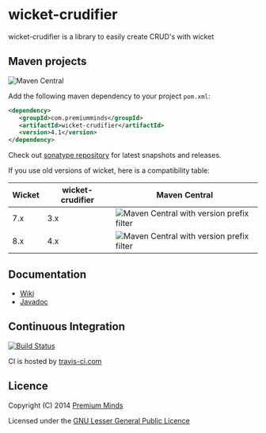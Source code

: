wicket-crudifier
================

wicket-crudifier is a library to easily create CRUD's with wicket

## Maven projects
![Maven Central](https://img.shields.io/maven-central/v/com.premiumminds/wicket-crudifier)

Add the following maven dependency to your project `pom.xml`:

```xml
<dependency>
   <groupId>com.premiumminds</groupId>
   <artifactId>wicket-crudifier</artifactId>
   <version>4.1</version>
</dependency>
```
Check out [sonatype repository](https://oss.sonatype.org/index.html#nexus-search;quick~wicket-crudifier) for latest snapshots and releases.

If you use old versions of wicket, here is a compatibility table:

Wicket | wicket-crudifier | Maven Central |
| ------------- | ------------- | ------------- | 
7.x | 3.x | ![Maven Central with version prefix filter](https://img.shields.io/maven-central/v/com.premiumminds/wicket-crudifier/3)|
8.x | 4.x | ![Maven Central with version prefix filter](https://img.shields.io/maven-central/v/com.premiumminds/wicket-crudifier/4)|

## Documentation

- [Wiki](https://github.com/premium-minds/wicket-crudifier/wiki)
- [Javadoc](http://premium-minds.github.io/wicket-crudifier/apidocs/)

## Continuous Integration

[![Build Status](https://travis-ci.com/premium-minds/wicket-crudifier.png?branch=master)](https://travis-ci.com/github/premium-minds/wicket-crudifier)

CI is hosted by [travis-ci.com](https://travis-ci.com/)

## Licence

Copyright (C) 2014 [Premium Minds](http://www.premium-minds.com/)

Licensed under the [GNU Lesser General Public Licence](http://www.gnu.org/licenses/lgpl.html)
